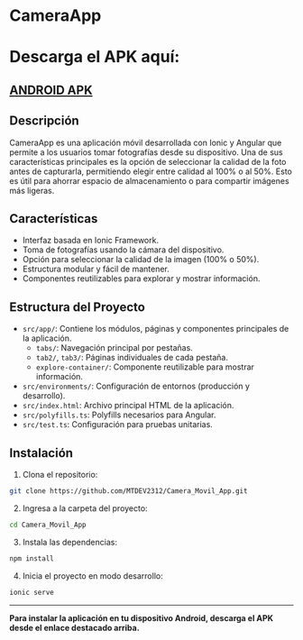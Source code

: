 # CameraApp

# **Descarga el APK aquí:**

## [ANDROID APK](https://mega.nz/file/GRJEiaBQ#xJ9OZ8jYqGiBMCQ_LGLS-QfMkJO-IMobo77DIdxkK0M)

## Descripción

CameraApp es una aplicación móvil desarrollada con Ionic y Angular que permite a los usuarios tomar fotografías desde su dispositivo. Una de sus características principales es la opción de seleccionar la calidad de la foto antes de capturarla, permitiendo elegir entre calidad al 100% o al 50%. Esto es útil para ahorrar espacio de almacenamiento o para compartir imágenes más ligeras.

## Características

- Interfaz basada en Ionic Framework.
- Toma de fotografías usando la cámara del dispositivo.
- Opción para seleccionar la calidad de la imagen (100% o 50%).
- Estructura modular y fácil de mantener.
- Componentes reutilizables para explorar y mostrar información.

## Estructura del Proyecto

- `src/app/`: Contiene los módulos, páginas y componentes principales de la aplicación.
  - `tabs/`: Navegación principal por pestañas.
  - `tab2/`, `tab3/`: Páginas individuales de cada pestaña.
  - `explore-container/`: Componente reutilizable para mostrar información.
- `src/environments/`: Configuración de entornos (producción y desarrollo).
- `src/index.html`: Archivo principal HTML de la aplicación.
- `src/polyfills.ts`: Polyfills necesarios para Angular.
- `src/test.ts`: Configuración para pruebas unitarias.

## Instalación

1. Clona el repositorio:

```bash
git clone https://github.com/MTDEV2312/Camera_Movil_App.git
```
2. Ingresa a la carpeta del proyecto:
```bash
cd Camera_Movil_App
```
3. Instala las dependencias:
```bash
npm install
```
4. Inicia el proyecto en modo desarrollo:
```bash
ionic serve
```

---

**Para instalar la aplicación en tu dispositivo Android, descarga el APK desde el enlace destacado arriba.**
